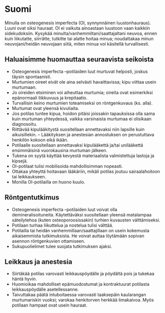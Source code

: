 # Suomi

Minulla on osteogenesis imperfecta (OI, synnynnäinen luustonhauraus). Luuni ovat siksi hauraat. OI ei vaikuta ainoastaan luustoon vaan kaikkiin sidekudoksiin.
Kysykää minulta/vanhemmiltani/saattajaltani neuvoa, ennen kuin liikutatte, siirrätte, tutkitte tai alatte hoitaa minua; noudattakaa minun neuvojani/heidän neuvojaan siitä, miten minua voi käsitellä turvallisesti.

## Haluaisimme huomauttaa seuraavista seikoista
- Osteogenesis imperfecta –potilaiden luut murtuvat helposti, joskus täysin spontaanisti.
- Murtumien oireet eivät ole aina selvästi havaittavissa; kipu viittaa usein murtumaan.
- Jo oireiden etsiminen voi aiheuttaa murtumia; oireita ovat esimerkiksi epänormaali liikkuvuus ja krepitaatio.
- Turvallisin keino murtumien toteamiseksi on röntgenkuvaus (ks. alla).
- Murtumat ovat yleensä kivuliaita.
- Jos potilas tuntee kipua, hoidon pitäisi joissakin tapauksissa olla sama kuin murtuman yhteydessä, vaikka varsinaista murtumaa ei olisikaan diagnosoitu.
- Riittävää kipulääkitystä suositellaan annettavaksi niin lapsille kuin aikuisillekin.
– Lääkityksen ja anestesian annostuksen on perustuttava henkilön kokoon eikä ikään.
- Potilaalle suositellaan annettavaksi kipulääkettä ja/tai unilääkettä ensimmäisinä vuorokausina murtuman jälkeen.
- Tukena on syytä käyttää kevyestä materiaalista valmistettuja lastoja ja kipsejä.
- OI-potilaat tulisi mobilisoida mahdollisimman nopeasti.
- Ottakaa yhteyttä hoitavaan lääkäriin, mikäli potilas joutuu sairaalahoitoon tai leikkaukseen.
- Monilla OI-potilailla on huono kuulo.

## Röntgentutkimus
- Osteogenesis imperfecta –potilaiden luut voivat olla demineralisoituneita. Käytettäväksi suositellaan yleensä matalampaa säteilytehoa (kuten osteoporoosissakin) turhien kuvausten välttämiseksi.
- Potilaan turhaa liikuttelua ja nostelua tulisi välttää.
- Potilailla tai heidän vanhemmillaan/saattajillaan on usein kokemusta aikaisemmista tutkimuksista. He voivat auttaa löytämään sopivan asennon röntgenkuvien ottamiseen.
- Sukupuolielimet tulee suojata tutkimuksen ajaksi.

## Leikkaus ja anestesia
- Siirtäkää potilas varovasti leikkauspöydälle ja pöydältä pois ja tukekaa häntä hyvin.
- Huomioikaa mahdolliset epämuodostumat ja kontraktuurat potilasta leikkauspöydälle asetellessanne.
- Taivuttakaa päätä intuboitaessa varovasti taaksepäin kaularangan murtumariskin vuoksi; varokaa henkitorven herkkää limakalvoa. Myös potilaan hampaat ovat usein hauraat.